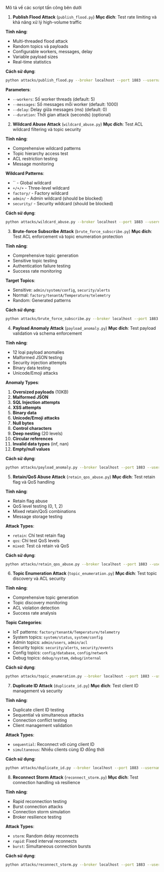 Mô tả về các script tấn công bên dưới

 1. **Publish Flood Attack** (`publish_flood.py`)
**Mục đích**: Test rate limiting và khả năng xử lý high-volume traffic

**Tính năng**:
- Multi-threaded flood attack
- Random topics và payloads
- Configurable workers, messages, delay
- Variable payload sizes
- Real-time statistics

**Cách sử dụng**:
```bash
python attacks/publish_flood.py --broker localhost --port 1883 --username sensor_temp --password temp123 --workers 5 --messages 1000 --delay 10
```

**Parameters**:
- `--workers`: Số worker threads (default: 5)
- `--messages`: Số messages mỗi worker (default: 1000)
- `--delay`: Delay giữa messages (ms) (default: 0)
- `--duration`: Thời gian attack (seconds) (optional)

 2. **Wildcard Abuse Attack** (`wildcard_abuse.py`)
**Mục đích**: Test ACL wildcard filtering và topic security

**Tính năng**:
- Comprehensive wildcard patterns
- Topic hierarchy access test
- ACL restriction testing
- Message monitoring

**Wildcard Patterns**:
- `` - Global wildcard
- `+/+/+` - Three-level wildcard
- `factory/` - Factory wildcard
- `admin/` - Admin wildcard (should be blocked)
- `security/` - Security wildcard (should be blocked)

**Cách sử dụng**:
```bash
python attacks/wildcard_abuse.py --broker localhost --port 1883 --username monitor --password mon123 --workers 2 --duration 60
```

 3. **Brute-force Subscribe Attack** (`brute_force_subscribe.py`)
**Mục đích**: Test ACL enforcement và topic enumeration protection

**Tính năng**:
- Comprehensive topic generation
- Sensitive topic testing
- Authentication failure testing
- Success rate monitoring

**Target Topics**:
- Sensitive: `admin/system/config`, `security/alerts`
- Normal: `factory/tenantA/Temperature/telemetry`
- Random: Generated patterns

**Cách sử dụng**:
```bash
python attacks/brute_force_subscribe.py --broker localhost --port 1883 --username attacker --password hack123 --workers 2 --delay 100
```

 4. **Payload Anomaly Attack** (`payload_anomaly.py`)
**Mục đích**: Test payload validation và schema enforcement

**Tính năng**:
- 12 loại payload anomalies
- Malformed JSON testing
- Security injection attempts
- Binary data testing
- Unicode/Emoji attacks

**Anomaly Types**:
1. **Oversized payloads** (10KB)
2. **Malformed JSON**
3. **SQL Injection attempts**
4. **XSS attempts**
5. **Binary data**
6. **Unicode/Emoji attacks**
7. **Null bytes**
8. **Control characters**
9. **Deep nesting** (20 levels)
10. **Circular references**
11. **Invalid data types** (inf, nan)
12. **Empty/null values**

**Cách sử dụng**:
```bash
python attacks/payload_anomaly.py --broker localhost --port 1883 --username sensor_temp --password temp123 --workers 2 --delay 1000
```

 5. **Retain/QoS Abuse Attack** (`retain_qos_abuse.py`)
**Mục đích**: Test retain flag và QoS handling

**Tính năng**:
- Retain flag abuse
- QoS level testing (0, 1, 2)
- Mixed retain/QoS combinations
- Message storage testing

**Attack Types**:
- `retain`: Chỉ test retain flag
- `qos`: Chỉ test QoS levels
- `mixed`: Test cả retain và QoS

**Cách sử dụng**:
```bash
python attacks/retain_qos_abuse.py --broker localhost --port 1883 --username sensor_temp --password temp123 --type mixed --workers 2 --messages 100
```

 6. **Topic Enumeration Attack** (`topic_enumeration.py`)
**Mục đích**: Test topic discovery và ACL security

**Tính năng**:
- Comprehensive topic generation
- Topic discovery monitoring
- ACL violation detection
- Success rate analysis

**Topic Categories**:
- IoT patterns: `factory/tenantA/Temperature/telemetry`
- System topics: `system/status`, `system/config`
- Admin topics: `admin/users`, `admin/acl`
- Security topics: `security/alerts`, `security/events`
- Config topics: `config/database`, `config/network`
- Debug topics: `debug/system`, `debug/internal`

**Cách sử dụng**:
```bash
python attacks/topic_enumeration.py --broker localhost --port 1883 --username monitor --password mon123 --workers 2 --delay 200
```

 7. **Duplicate ID Attack** (`duplicate_id.py`)
**Mục đích**: Test client ID management và security

**Tính năng**:
- Duplicate client ID testing
- Sequential và simultaneous attacks
- Connection conflict testing
- Client management validation

**Attack Types**:
- `sequential`: Reconnect với cùng client ID
- `simultaneous`: Nhiều clients cùng ID đồng thời

**Cách sử dụng**:
```bash
python attacks/duplicate_id.py --broker localhost --port 1883 --username sensor_temp --password temp123 --type sequential --workers 3 --attempts 10
```

 8. **Reconnect Storm Attack** (`reconnect_storm.py`)
**Mục đích**: Test connection handling và resilience

**Tính năng**:
- Rapid reconnection testing
- Burst connection attacks
- Connection storm simulation
- Broker resilience testing

**Attack Types**:
- `storm`: Random delay reconnects
- `rapid`: Fixed interval reconnects
- `burst`: Simultaneous connection bursts

**Cách sử dụng**:
```bash
python attacks/reconnect_storm.py --broker localhost --port 1883 --username sensor_temp --password temp123 --type storm --workers 3 --reconnects 50
```
